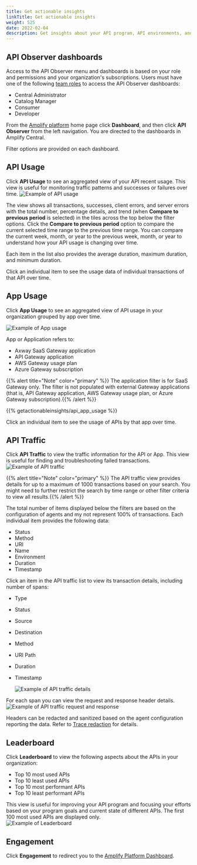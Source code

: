 ```yaml
---
title: Get actionable insights
linkTitle: Get actionable insights
weight: 525
date: 2022-02-04
description: Get insights about your API program, API environments, and APIs.
---
```


## API Observer dashboards

Access to the API Observer menu and dashboards is based on your role and permissions and your organization's subscriptions. Users must have one of the following [team roles](https://docs.axway.com/bundle/platform-management/page/docs/management_guide/organizations/organization_roles_and_features/index.html#team-roles) to access the API Observer dashboards:

* Central Administrator
* Catalog Manager
* Consumer
* Developer

From the [Amplify platform](https://platform.axway.com) home page click **Dashboard**, and then click **API Observer** from the left navigation. You are directed to the dashboards in Amplify Central.

Filter options are provided on each dashboard.

## API Usage

Click **API Usage** to see an aggregated view of your API recent usage. This view is useful for monitoring traffic patterns and successes or failures over time.
  ![Example of API usage](/Images/central/api_usage.png)

The view shows all transactions, successes, client errors, and server errors with the total number, percentage details, and trend (when **Compare to previous period** is selected) in the tiles across the top below the filter options. Click the **Compare to previous period** option to compare the current selected time range to the previous time range. You can compare the current week, month, or year to the previous week, month, or year to understand how your API usage is changing over time.

Each item in the list also provides the average duration, maximum duration, and minimum duration.

Click an individual item to see the usage data of individual transactions of that API over time.

## App Usage

Click **App Usage** to see an aggregated view of API usage in your organization grouped by app over time.

  ![Example of App usage](/Images/central/app_usage.png)

App or Application refers to:

* Axway SaaS Gateway application
* API Gateway application
* AWS Gateway usage plan
* Azure Gateway subscription

{{% alert title="Note" color="primary" %}} The application filter is for SaaS Gateway only. The filter is not populated with external Gateway applications (that is, API Gateway application, AWS Gateway usage plan, or Azure Gateway subscription).{{% /alert %}}

{{% getactionableinsights/api_app_usage %}}

Click an individual item to see the usage of APIs by that app over time.

## API Traffic

Click **API Traffic** to view the traffic information for the API or App. This view is useful for finding and troubleshooting failed transactions.
  ![Example of API traffic](/Images/central/api_traffic.png)

{{% alert title="Note" color="primary" %}} The API traffic view provides details for up to a maximum of 1000 transactions based on your search. You might need to further restrict the search by time range or other filter criteria to view all results.{{% /alert %}}

The total number of items displayed below the filters are based on the configuration of agents and my not represent 100% of transactions. Each individual item provides the following data:

* Status
* Method
* URI
* Name
* Environment
* Duration
* Timestamp

Click an item in the API traffic list to view its transaction details, including number of spans:

* Type
* Status
* Source
* Destination
* Method
* URI Path
* Duration
* Timestamp

  ![Example of API traffic details](/Images/central/api_traffic_details.png)

 For each span you can view the request and response header details.
  ![Example of API traffic request and response](/Images/central/api_traffic_request_response.png)

 Headers can be redacted and sanitized based on the agent configuration reporting the data. Refer to [Trace redaction](/docs/connect_manage_environ/connected_agent_common_reference/trace_redaction/) for details.

## Leaderboard

Click **Leaderboard** to view the following aspects about the APIs in your organization:

* Top 10 most used APIs
* Top 10 least used APIs
* Top 10 most performant APIs
* Top 10 least performant APIs

This view is useful for improving your API program and focusing your efforts based on your program goals and current state of different APIs. The first 100 most used APIs are displayed only.  
  ![Example of Leaderboard](/Images/central/leaderboard.png)

## Engagement

Click **Engagement** to redirect you to the [Amplify Platform Dashboard](https://docs.axway.com/bundle/platform-management/page/docs/dashboard_guide/the_dashboards/platform_dashboard/index.html).